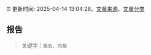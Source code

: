 :alarm_clock: 更新时间: 2025-04-14 13:04:26。[文章来源](/README.md)、[文章分类](/TAGS.md)

## 报告


> 关键字：`报告`、`月报`



